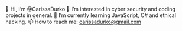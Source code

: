 👋 Hi, I’m @CarissaDurko
👀 I’m interested in cyber security and coding projects in general.
🌱 I’m currently learning JavaScript, C# and ethical hacking.
📫 How to reach me: carissadurko@gmail.com
